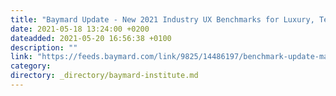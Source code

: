 ```yaml
---
title: "Baymard Update - New 2021 Industry UX Benchmarks for Luxury, Telco, and Grocery"
date: 2021-05-18 13:24:00 +0200
dateadded: 2021-05-20 16:56:38 +0100
description: ""
link: "https://feeds.baymard.com/link/9825/14486197/benchmark-update-may2021"
category:
directory: _directory/baymard-institute.md
---
```

